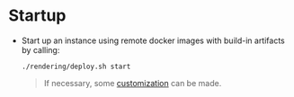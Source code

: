 # Startup

- Start up an instance using remote docker images with build-in artifacts by calling:

  ```
  ./rendering/deploy.sh start 
  ```       

  > If necessary, some [customization](../../../common/README.md#customization) can be made. 
